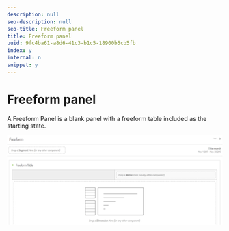 ```yaml
---
description: null
seo-description: null
seo-title: Freeform panel
title: Freeform panel
uuid: 9fc4ba61-a8d6-41c3-b1c5-18900b5cb5fb
index: y
internal: n
snippet: y
---
```


# Freeform panel

A Freeform Panel is a blank panel with a freeform table included as the starting state.

![](assets/freeform-panel.png)

